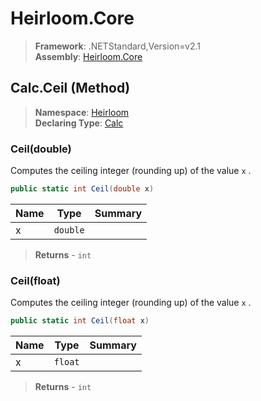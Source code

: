 # Heirloom.Core

> **Framework**: .NETStandard,Version=v2.1  
> **Assembly**: [Heirloom.Core][0]

## Calc.Ceil (Method)

> **Namespace**: [Heirloom][0]  
> **Declaring Type**: [Calc][1]

### Ceil(double)

Computes the ceiling integer (rounding up) of the value `x` .

```cs
public static int Ceil(double x)
```

| Name | Type     | Summary |
|------|----------|---------|
| x    | `double` |         |

> **Returns** - `int`

### Ceil(float)

Computes the ceiling integer (rounding up) of the value `x` .

```cs
public static int Ceil(float x)
```

| Name | Type    | Summary |
|------|---------|---------|
| x    | `float` |         |

> **Returns** - `int`

[0]: ../../../Heirloom.Core.md
[1]: ../Calc.md

